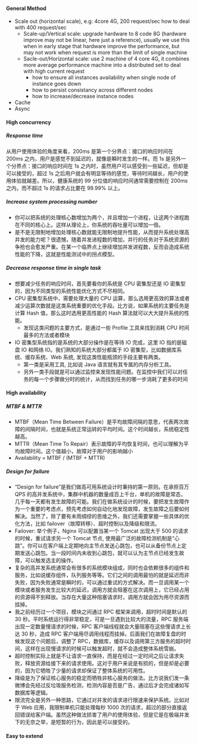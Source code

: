 #### General Method
- Scale out (horizontal scale), e.g: 4core 4G, 200 request/sec how to deal with 400 request/sec
	- Scale-up/Vertical scale: upgrade hardware to 8 code 8G (hardware improve may not be linear, here just a reference), usually we use this when in early stage that hardware improve the performance, but may not work when request is more than the limit of single machine
	- Sacle-out/Horizontal scale: use 2 machine of 4 core 4G, it combines more average performance machine into a distributed set to deal with high current request
		- how to ensure all instances availability when single node of instance goes down
		- how to persist consistancy across different nodes
		- how to increase/decrease instance nodes
- Cache
- Async
#### High concurrency
##### Response time
从用户使用体验的角度来看，200ms 是第一个分界点：接口的响应时间在 200ms 之内，用户是感觉不到延迟的，就像是瞬时发生的一样。而 1s 是另外一个分界点：接口的响应时间在 1s 之内时，虽然用户可以感受到一些延迟，但却是可以接受的，超过 1s 之后用户就会有明显等待的感觉，等待时间越长，用户的使用体验就越差。所以，健康系统的 99 分位值的响应时间通常需要控制在 200ms 之内，而不超过 1s 的请求占比要在 99.99% 以上。
##### Increase system processing number 
- 你可以把系统的处理核心数增加为两个，并且增加一个进程，让这两个进程跑在不同的核心上。这样从理论上，你系统的吞吐量可以增加一倍。
- 是不是无限制地增加处理核心数就能无限制地提升性能，从而提升系统处理高并发的能力呢？很遗憾，随着并发进程数的增加，并行的任务对于系统资源的争抢也会愈发严重。在某一个临界点上继续增加并发进程数，反而会造成系统性能的下降，这就是性能测试中的拐点模型。
##### Decrease response time in single task
- 想要减少任务的响应时间，首先要看你的系统是 CPU 密集型还是 IO 密集型的，因为不同类型的系统性能优化方式不尽相同。
- CPU 密集型系统中，需要处理大量的 CPU 运算，那么选用更高效的算法或者减少运算次数就是这类系统重要的优化手段。比方说，如果系统的主要任务是计算 Hash 值，那么这时选用更高性能的 Hash 算法就可以大大提升系统的性能。
	- 发现这类问题的主要方式，是通过一些 Profile 工具来找到消耗 CPU 时间最多的方法或者模块
- IO 密集型系统指的是系统的大部分操作是在等待 IO 完成，这里 IO 指的是磁盘 IO 和网络 IO。我们熟知的系统大部分都属于 IO 密集型，比如数据库系统、缓存系统、Web 系统, 发现这类性能瓶颈的手段主要有两类。
	- 第一类是采用工具, 比如说 Java 语言就有其专属的内存分析工具。
	- 另外一类手段就是可以通过监控来发现性能问题。在监控中我们可以对任务的每一个步骤做分时的统计，从而找到任务的哪一步消耗了更多的时间
#### High availability
##### MTBF & MTTR
- MTBF（Mean Time Between Failure）是平均故障间隔的意思，代表两次故障的间隔时间，也就是系统正常运转的平均时间。这个时间越长，系统稳定性越高。
- MTTR（Mean Time To Repair）表示故障的平均恢复时间，也可以理解为平均故障时间。这个值越小，故障对于用户的影响越小
- Availability = MTBF / (MTBF + MTTR)
##### Design for failure
- “Design for failure”是我们做高可用系统设计时秉持的第一原则。在承担百万 QPS 的高并发系统中，集群中机器的数量成百上千台，单机的故障是常态，几乎每一天都有发生故障的可能。我们在做系统设计的时候，要把发生故障作为一个重要的考虑点，预先考虑如何自动化地发现故障，发生故障之后要如何解决。当然了，除了要有未雨绸缪的思维之外，我们还需要掌握一些具体的优化方法，比如 failover（故障转移）、超时控制以及降级和限流。
- Failover: 举个例子，Nginx 可以配置当某一个 Tomcat 出现大于 500 的请求的时候，重试请求另一个 Tomcat 节点, 使用最广泛的故障检测机制是“心跳”。你可以在客户端上定期地向主节点发送心跳包，也可以从备份节点上定期发送心跳包。当一段时间内未收到心跳包，就可以认为主节点已经发生故障，可以触发选主的操作。
- 复杂的高并发系统通常会有很多的系统模块组成，同时也会依赖很多的组件和服务，比如说缓存组件，队列服务等等。它们之间的调用最怕的就是延迟而非失败，因为失败通常是瞬时的，可以通过重试的方式解决。而一旦调用某一个模块或者服务发生比较大的延迟，调用方就会阻塞在这次调用上，它已经占用的资源得不到释放。当存在大量这种阻塞请求时，调用方就会因为用尽资源而挂掉。
- 我之前经历过一个项目，模块之间通过 RPC 框架来调用，超时时间是默认的 30 秒。平时系统运行得非常稳定，可是一旦遇到比较大的流量，RPC 服务端出现一定数量慢请求的时候，RPC 客户端线程就会大量阻塞在这些慢请求上长达 30 秒，造成 RPC 客户端用尽调用线程而挂掉。后面我们在故障复盘的时候发现这个问题后，调整了 RPC，数据库，缓存以及调用第三方服务的超时时间，这样在出现慢请求的时候可以触发超时，就不会造成整体系统雪崩。
- 超时控制实际上就是不让请求一直保持，而是在经过一定时间之后让请求失败，释放资源给接下来的请求使用。这对于用户来说是有损的，但是却是必要的，因为它牺牲了少量的请求却保证了整体系统的可用性。
- 降级是为了保证核心服务的稳定而牺牲非核心服务的做法。比方说我们发一条微博会先经过反垃圾服务检测，检测内容是否是广告，通过后才会完成诸如写数据库等逻辑。
- 限流完全是另外一种思路，它通过对并发的请求进行限速来保护系统。比如对于 Web 应用，我限制单机只能处理每秒 1000 次的请求，超过的部分直接返回错误给客户端。虽然这种做法损害了用户的使用体验，但是它是在极端并发下的无奈之举，是短暂的行为，因此是可以接受的。
#### Easy to extend

<!--stackedit_data:
eyJoaXN0b3J5IjpbLTEwNDg1NDUwNTRdfQ==
-->